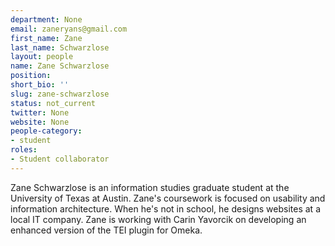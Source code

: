 ```yaml
---
department: None
email: zaneryans@gmail.com
first_name: Zane
last_name: Schwarzlose
layout: people
name: Zane Schwarzlose
position:
short_bio: ''
slug: zane-schwarzlose
status: not_current
twitter: None
website: None
people-category:
- student
roles:
- Student collaborator
---
```


Zane Schwarzlose is an information studies graduate student at the University of Texas at Austin. Zane's coursework is focused on usability and information architecture. When he's not in school, he designs websites at a local IT company. Zane is working with Carin Yavorcik on developing an enhanced version of the TEI plugin for Omeka.
